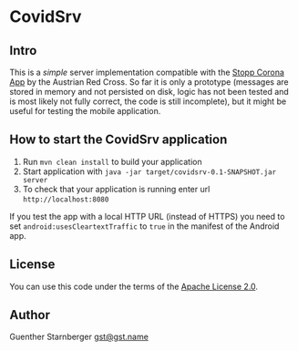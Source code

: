 # CovidSrv

Intro
---

This is a *simple* server implementation compatible with the [Stopp Corona App](https://participate.roteskreuz.at/stopp-corona/) by the Austrian Red Cross. So far it is only a prototype (messages are stored in memory and not persisted on disk, logic has not been tested and is most likely not fully correct, the code is still incomplete), but it might be useful for testing the mobile application.

How to start the CovidSrv application
---

1. Run `mvn clean install` to build your application
1. Start application with `java -jar target/covidsrv-0.1-SNAPSHOT.jar server`
1. To check that your application is running enter url `http://localhost:8080`

If you test the app with a local HTTP URL (instead of HTTPS) you need to set `android:usesCleartextTraffic` to `true` in the manifest of the Android app.

License
---

You can use this code under the terms of the [Apache License 2.0](https://www.apache.org/licenses/LICENSE-2.0).

Author
---

Guenther Starnberger <gst@gst.name>
